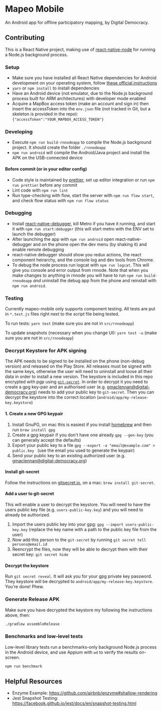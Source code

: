 # Mapeo Mobile

An Android app for offline participatory mapping, by Digital Democracy.

## Contributing

This is a React Native project, making use of [react-native-node](https://github.com/staltz/react-native-node) for running a Node.js background process.

### Setup

- Make sure you have installed all React Native dependencies for Android development on your operating system, follow [these official instructions](http://facebook.github.io/react-native/docs/getting-started.html)
- `yarn` or `npm install` to install dependencies
- Have an Android device (not emulator, due to the Node.js background process built for ARM architectures) with developer mode enabled
- Acquire a MapBox access token (make an account and sign in) then insert the accessToken into the `env.json` file (not tracked in Git, but a skeleton is provided in the repo): `{"accessToken":"YOUR_MAPBOX_ACCESS_TOKEN"}`

### Developing

- Execute `npm run build-rnnodeapp` to compile the Node.js background project. It should create the folder `./rnnodeapp`
- `npm run android` will compile the Android/Java project and install the APK on the USB-connected device

#### Before commit (or in your editor config)

- Code style is maintained by [prettier](https://prettier.io/), set up editor integration or run `npm run prettier` before any commit
- Lint code with `npm run lint`
- Run type-checking with flow, start the server with `npm run flow start`, and check flow status with `npm run flow status`

### Debugging

- Install [react-native-debugger](https://github.com/jhen0409/react-native-debugger), kill Metro if you have it running, and start it with `npm run start:debugger` (this will start metro with the ENV set to launch the debugger)
- After launching the app with `npm run android` open react-native-debugger and on the phone open the dev menu (by shaking it) and enable remote debugging
- react-native debugger should show you redux actions, the react component heirarchy, and the console log and dev tools from Chrome.
- To debug the node process run logcat with `npm run logcat`. This will give you console and error output from rnnode. Note that when you make changes to anything in rnnode you will have to run `npm run build-rnnodeapp` *and* uninstall the debug app from the phone and reinstall with `npm run android`.

### Testing

Currently mapeo-mobile only supports component testing. All tests are put in `*.test.js` files right next to the script file being tested.

To run tests: `yarn test` (make sure you are not in `src/rnnodeapp`)

To update snapshots (necessary when you change UI): `yarn test -u` (make sure you are not in `src/rnnodeapp`)

### Decrypt Keystore for APK signing

The APK needs to be signed to be installed on the phone (non-debug version) and released on the Play Store. All releases must be signed with the same keys, otherwise the user will need to uninstall and loose all their data in order to install a new version. The keystore is included in this repo encrypted with pgp using [`git-secret`](http://git-secret.io/). In order to decrypt it you need to create a gpg key-pair and an authorised user (e.g. gmaclennan@digital-democracy.org) needs to add your public key to `git-secret`. Then you can decrypt the keystore into the correct location (`android/app/my-release-key.keystore`)

#### 1. Create a new GPG keypair

1. Install GnuPG, on mac this is easiest if you install [homebrew](https://brew.sh/) and then run `brew install gpg`
2. Create a gpg keypair if you don't have one already `gpg --gen-key` (you can generally accept the defaults)
3. Export your public key to a file `gpg --export -a "email@example.com" > public.key
` (use the email you used to generate the keypair)
4. Send your public key to an existing authorized user (e.g. gmaclennan@digital-democracy.org)

#### Install git-secret

Follow the instructions on [gitsecret.io](http://git-secret.io/installation), on a mac: `brew install git-secret`.

#### Add a user to git-secret

This will enable a user to decrypt the keystore. You will need to have the users public key file (e.g. `users-public-key.key`) and you will need to already be authorized.

1. Import the users public key into your gpg: `gpg --import users-public-key.key` (replace the key name with a path to the public key file from the user)
2. Now add this person to the `git-secret` by running `git secret tell persons@email.id`
3. Reencrypt the files, now they will be able to decrypt them with their secret key: `git secret hide`

#### Decrypt the keystore

Run `git secret reveal`. It will ask you for your gpg private key password. They keystore will be decrypted to `android/app/my-release-key.keystore`. You're done! Phew.

### Generate Release APK

Make sure you have decrypted the keystore my following the instructions above, then:

```sh
./gradlew assembleRelease
```

### Benchmarks and low-level tests

Low-level library tests run a benchmarks-only background Node.js process in the Android device, and use Appium with `wd` to verify the results on-screen.

```sh
npm run benchmark
```

## Helpful Resources

- Enzyme Example: https://github.com/airbnb/enzyme#shallow-rendering
- Jest Snapshot Testing: https://facebook.github.io/jest/docs/en/snapshot-testing.html
